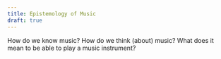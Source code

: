 ```yaml
---
title: Epistemology of Music
draft: true
---
```


How do we know music? How do we think (about) music? What does it mean to be able to play a music instrument?
